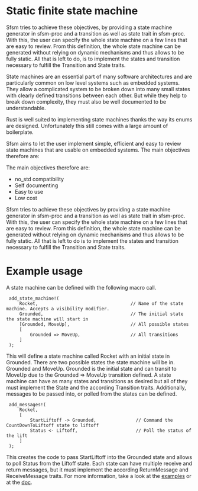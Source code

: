 # Static finite state machine

Sfsm tries to achieve these objectives, by providing a state machine generator in sfsm-proc and
a transition as well as state trait in sfsm-proc. With this, the user can specify the whole state
machine on a few lines that are easy to review. From this definition, the whole state machine
can be generated without relying on dynamic mechanisms and thus allows to be fully static.
All that is left to do, is to implement the states and transition necessary to fulfill the
Transition and State traits.

State machines are an essential part of many software architectures and are particularly common on low
level systems such as embedded systems. They allow a complicated system to be broken down into many
small states with clearly defined transitions between each other. But while they help to break down
complexity, they must also be well documented to be understandable.

Rust is well suited to implementing state machines thanks the way its enums are designed.
Unfortunately this still comes with a large amount of boilerplate.

Sfsm aims to let the user implement simple, efficient and easy to review state machines that are usable
on embedded systems. The main objectives therefore are:

The main objectives therefore are:
- no_std compatibility
- Self documenting
- Easy to use
- Low cost

Sfsm tries to achieve these objectives by providing a state machine generator in sfsm-proc and a
transition as well as state trait in sfsm-proc. With this, the user can specify the whole state machine on
a few lines that are easy to review. From this definition, the whole state machine can be generated
without relying on dynamic mechanisms and thus allows to be fully static. All that is left to do is to
implement the states and transition necessary to fulfill the Transition and State traits.

# Example usage
A state machine can be defined with the following macro call.
```ignore
 add_state_machine!(
     Rocket,                                   // Name of the state machine. Accepts a visibility modifier.
     Grounded,                                 // The initial state the state machine will start in
     [Grounded, MoveUp],                       // All possible states
     [
         Grounded => MoveUp,                   // All transitions
     ]
 );
```
This will define a state machine called Rocket with an initial state in Grounded.
There are two possible states the state machine will be in. Grounded and MoveUp.
Grounded is the initial state and can transit to MoveUp due to the Grounded => MoveUp transition
defined. A state machine can have as many states and transitions as desired but all of they must implement the State
and the according Transition traits.
Additionally, messages to be passed into, or polled from the states can be defined.
```ignore
 add_messages!(
     Rocket,
     [
         StartLiftoff -> Grounded,               // Command the CountDownToLiftoff state to liftoff
         Status <- Liftoff,                      // Poll the status of the lift
     ]
 );
```
This creates the code to pass StartLiftoff into the Grounded state and allows to poll Status from the Liftoff
state. Each state can have multiple receive and return messages, but it must implement the according ReturnMessage and ReceiveMessage traits.
For more information, take a look at the [examples](https://gitlab.com/sfsm/sfsm/-/tree/develop/examples) or at the [doc](https://docs.rs/sfsm).